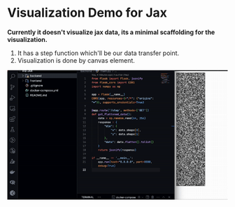 # Visualization Demo for Jax

**Currently it doesn't visualize jax data, its a minimal scaffolding for the visualization.**

1. It has a step function which'll be our data transfer point.
2. Visualization is done by canvas element.

![Example](example.gif)
